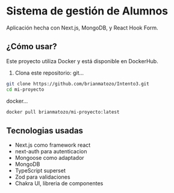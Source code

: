 # Sistema de gestión de Alumnos

Aplicación hecha con Next.js, MongoDB, y React Hook Form.

## ¿Cómo usar?

Este proyecto utiliza Docker y está disponible en DockerHub.

1. Clona este repositorio:
git...
```bash
git clone https://github.com/brianmatozo/Intento3.git
cd mi-proyecto
```
docker...
```bash
docker pull brianmatozo/mi-proyecto:latest
```

## Tecnologias usadas

* Next.js como framework react
* next-auth para autenticacion
* Mongoose como adaptador
* MongoDB
* TypeScript superset 
* Zod para validaciones
* Chakra UI, libreria de componentes
 
<!-- ## What is this example showing?

This example is showing how to use next-auth with mongoose as the database adapter to store users and sessions. It also shows how to use the built-in `Credentials` provider to allow users to sign in with their email and password.

The example also includes a simple protected page at `/protected` that only allows authenticated users to access it.

## License

This project is licensed under the MIT License. See the [LICENSE](LICENSE) file for details. -->
